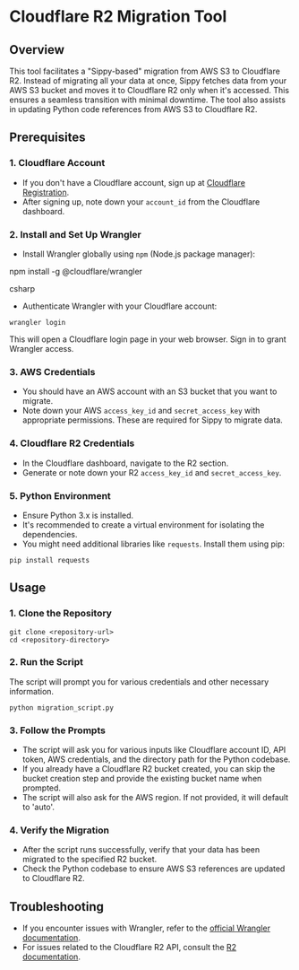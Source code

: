 # Cloudflare R2 Migration Tool

## Overview

This tool facilitates a "Sippy-based" migration from AWS S3 to Cloudflare R2. Instead of migrating all your data at once, Sippy fetches data from your AWS S3 bucket and moves it to Cloudflare R2 only when it's accessed. This ensures a seamless transition with minimal downtime. The tool also assists in updating Python code references from AWS S3 to Cloudflare R2.

## Prerequisites

### 1. Cloudflare Account

- If you don't have a Cloudflare account, sign up at [Cloudflare Registration](https://dash.cloudflare.com/sign-up).
- After signing up, note down your `account_id` from the Cloudflare dashboard.

### 2. Install and Set Up Wrangler

- Install Wrangler globally using `npm` (Node.js package manager):

npm install -g @cloudflare/wrangler

csharp


- Authenticate Wrangler with your Cloudflare account:

```
wrangler login
```

This will open a Cloudflare login page in your web browser. Sign in to grant Wrangler access.

### 3. AWS Credentials

- You should have an AWS account with an S3 bucket that you want to migrate.
- Note down your AWS `access_key_id` and `secret_access_key` with appropriate permissions. These are required for Sippy to migrate data.

### 4. Cloudflare R2 Credentials

- In the Cloudflare dashboard, navigate to the R2 section.
- Generate or note down your R2 `access_key_id` and `secret_access_key`.

### 5. Python Environment

- Ensure Python 3.x is installed.
- It's recommended to create a virtual environment for isolating the dependencies.
- You might need additional libraries like `requests`. Install them using pip:

```
pip install requests
```


## Usage

### 1. Clone the Repository

```
git clone <repository-url>
cd <repository-directory>
```


### 2. Run the Script

The script will prompt you for various credentials and other necessary information. 

```
python migration_script.py
```


### 3. Follow the Prompts

- The script will ask you for various inputs like Cloudflare account ID, API token, AWS credentials, and the directory path for the Python codebase.
- If you already have a Cloudflare R2 bucket created, you can skip the bucket creation step and provide the existing bucket name when prompted.
- The script will also ask for the AWS region. If not provided, it will default to 'auto'.

### 4. Verify the Migration

- After the script runs successfully, verify that your data has been migrated to the specified R2 bucket.
- Check the Python codebase to ensure AWS S3 references are updated to Cloudflare R2.

## Troubleshooting

- If you encounter issues with Wrangler, refer to the [official Wrangler documentation](https://developers.cloudflare.com/wrangler/).
- For issues related to the Cloudflare R2 API, consult the [R2 documentation](https://developers.cloudflare.com/r2/).